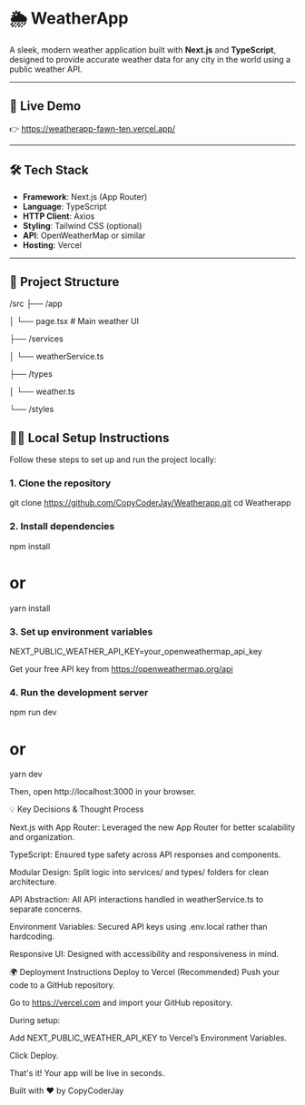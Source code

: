 # 🌦️ WeatherApp

A sleek, modern weather application built with **Next.js** and **TypeScript**, designed to provide accurate weather data for any city in the world using a public weather API.

---

## 🚀 Live Demo

👉 https://weatherapp-fawn-ten.vercel.app/

---

## 🛠️ Tech Stack

- **Framework**: Next.js (App Router)
- **Language**: TypeScript
- **HTTP Client**: Axios
- **Styling**: Tailwind CSS (optional)
- **API**: OpenWeatherMap or similar
- **Hosting**: Vercel

---

## 📁 Project Structure

/src
├── 
/app

│ └── page.tsx # Main weather UI

├── /services

│ └── weatherService.ts

├── /types

│ └── weather.ts

└── /styles

## 🧑‍💻 Local Setup Instructions

Follow these steps to set up and run the project locally:

### 1. Clone the repository

git clone https://github.com/CopyCoderJay/Weatherapp.git
cd Weatherapp

### 2.  Install dependencies
npm install
# or
yarn install

### 3. Set up environment variables

NEXT_PUBLIC_WEATHER_API_KEY=your_openweathermap_api_key
  
Get your free API key from https://openweathermap.org/api

### 4. Run the development server

npm run dev
# or
yarn dev

Then, open http://localhost:3000 in your browser.

💡 Key Decisions & Thought Process

Next.js with App Router: Leveraged the new App Router for better scalability and organization.

TypeScript: Ensured type safety across API responses and components.

Modular Design: Split logic into services/ and types/ folders for clean architecture.

API Abstraction: All API interactions handled in weatherService.ts to separate concerns.

Environment Variables: Secured API keys using .env.local rather than hardcoding.

Responsive UI: Designed with accessibility and responsiveness in mind.

🌍 Deployment Instructions
Deploy to Vercel (Recommended)
Push your code to a GitHub repository.

Go to https://vercel.com and import your GitHub repository.

During setup:

Add NEXT_PUBLIC_WEATHER_API_KEY to Vercel’s Environment Variables.

Click Deploy.

That's it! Your app will be live in seconds.

Built with ❤️ by CopyCoderJay
